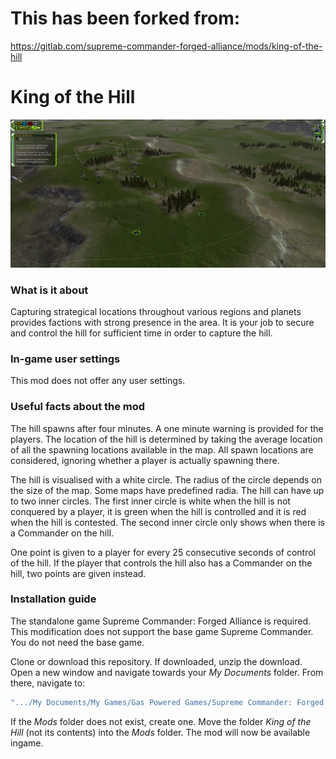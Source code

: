 
# This has been forked from:

https://gitlab.com/supreme-commander-forged-alliance/mods/king-of-the-hill

# King of the Hill

![](/images/overview.png)

### What is it about
Capturing strategical locations throughout various regions and planets provides factions with strong presence in the area. It is your job to secure and control the hill for sufficient time in order to capture the hill.

### In-game user settings
This mod does not offer any user settings.

### Useful facts about the mod
The hill spawns after four minutes. A one minute warning is provided for the players. The location of the hill is determined by taking the average location of all the spawning locations available in the map. All spawn locations are considered, ignoring whether a player is actually spawning there.

The hill is visualised with a white circle. The radius of the circle depends on the size of the map. Some maps have predefined radia. The hill can have up to two inner circles. The first inner circle is white when the hill is not conquered by a player, it is green when the hill is controlled and it is red when the hill is contested. The second inner circle only shows when there is a Commander on the hill.

One point is given to a player for every 25 consecutive seconds of control of the hill. If the player that controls the hill also has a Commander on the hill, two points are given instead.

### Installation guide
The standalone game Supreme Commander: Forged Alliance is required. This modification does not support the base game Supreme Commander. You do not need the base game.

Clone or download this repository. If downloaded, unzip the download. Open a new window and navigate towards your _My Documents_ folder. From there, navigate to: 
``` sh
".../My Documents/My Games/Gas Powered Games/Supreme Commander: Forged Alliance/Mods"
```
If the _Mods_ folder does not exist, create one. Move the folder _King of the Hill_ (not its contents) into the _Mods_ folder. The mod will now be available ingame.

<pretty image>
